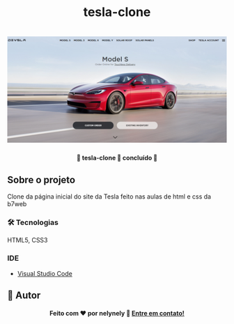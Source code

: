 <h1 align="center">tesla-clone</h1>

<h1 align="center">
    <img alt="tesla-clone" title="tesla-clone" src="assets/homepage.PNG" />
</h1>

<h4 align="center"> 
	🚧  tesla-clone 🚀 concluído  🚧
</h4>

## Sobre o projeto

<p>Clone da página inicial do site da Tesla feito nas aulas de html e css da b7web</p>

### 🛠 Tecnologias

HTML5, CSS3

### IDE

- [Visual Studio Code](https://code.visualstudio.com/)

## 🦸 Autor

<h4 align="center">
  Feito com ❤️ por nelynely 👋️ <a href="https://www.linkedin.com/in/f-nely/">Entre em contato!</a>
</h4>



